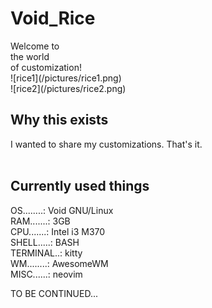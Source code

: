 <p>
<h1>
  Void_Rice
</h1>
                            Welcome to<br>                                             
                            the  world <br>                                      
                         of customization!<br>  
![rice1](/pictures/rice1.png)<br>                       
![rice2](/pictures/rice2.png)<br>
<h2>
Why this exists<br>
</h2>
I wanted to share my customizations. That's it.<br>
<br>
<h2>
Currently used things <br>
 </h2>
OS........: Void GNU/Linux<br>
RAM.......: 3GB<br>
CPU.......: Intel i3 M370<br>
SHELL.....: BASH<br>
TERMINAL..: kitty<br>
WM........: AwesomeWM<br> 
MISC......: neovim<br>
  
TO BE CONTINUED...  
</p>
